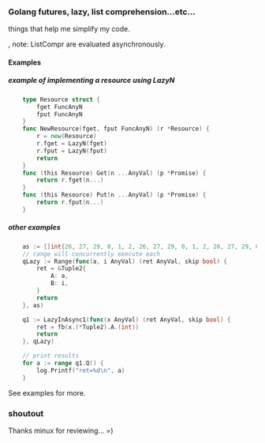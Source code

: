 ### Golang futures, lazy, list comprehension...etc...

things that help me simplify my code.

, note: ListCompr are evaluated asynchronously.

#### Examples

##### example of implementing a resource using LazyN

```go
	type Resource struct {
		fget FuncAnyN
		fput FuncAnyN
	}
	func NewResource(fget, fput FuncAnyN) (r *Resource) {
		r = new(Resource)
		r.fget = LazyN(fget)
		r.fput = LazyN(fput)
		return
	}
	func (this Resource) Get(n ...AnyVal) (p *Promise) {
		return r.fget(n...)
	}
	func (this Resource) Put(n ...AnyVal) (p *Promise) {
		return r.fput(n...)
	}
```

##### other examples

```go
	as := []int{26, 27, 29, 0, 1, 2, 26, 27, 29, 0, 1, 2, 26, 27, 29, 0, 1, 2}
	// range will concurrently execute each
	qLazy := Range(func(a, i AnyVal) (ret AnyVal, skip bool) {
		ret = &Tuple2{
			A: a,
			B: i,
		}
		return
	}, as)

	q1 := LazyInAsync1(func(x AnyVal) (ret AnyVal, skip bool) {
		ret = fb(x.(*Tuple2).A.(int))
		return
	}, qLazy)

	// print results
	for a := range q1.Q() {
		log.Printf("ret=%d\n", a)
	}
```

See examples for more.



### shoutout

Thanks minux for reviewing... =)
